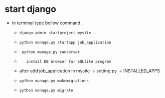 # start django
- in terminal type bellow command: 
  - ```commandline
    django-admin startproject mysite .
    ```
  - ```commandline
    python manage.py startapp job_application
    ```
  - ```commandline
     python manage.py runserver
     ```
  
  - ```commandline
       install DB browser for SQLlite program
    ```
  - after add job_application in mysite -> setting.py -> INSTALLED_APPS 
  - ```commandline 
    python manage.py makemigrations
    ```
    
  - ```commandline 
    python manage.py migrate
    ```
  